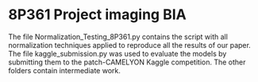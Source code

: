 # 8P361 Project imaging BIA
The file Normalization_Testing_8P361.py contains the script with all normalization techniques applied to reproduce all the results of our paper.
The file kaggle_submission.py was used to evaluate the models by submitting them to the patch-CAMELYON Kaggle competition. 
The other folders contain intermediate work.
